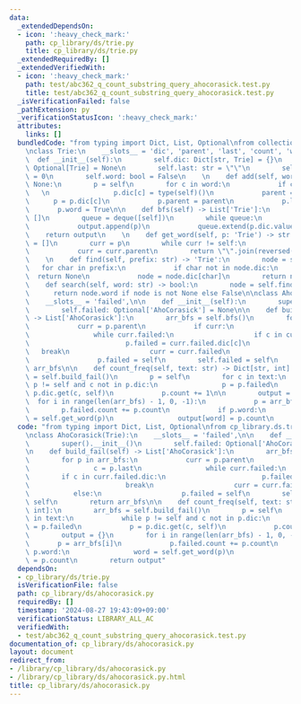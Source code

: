 ```yaml
---
data:
  _extendedDependsOn:
  - icon: ':heavy_check_mark:'
    path: cp_library/ds/trie.py
    title: cp_library/ds/trie.py
  _extendedRequiredBy: []
  _extendedVerifiedWith:
  - icon: ':heavy_check_mark:'
    path: test/abc362_q_count_substring_query_ahocorasick.test.py
    title: test/abc362_q_count_substring_query_ahocorasick.test.py
  _isVerificationFailed: false
  _pathExtension: py
  _verificationStatusIcon: ':heavy_check_mark:'
  attributes:
    links: []
  bundledCode: "from typing import Dict, List, Optional\nfrom collections import deque\n\
    \nclass Trie:\n    __slots__ = 'dic', 'parent', 'last', 'count', 'word'\n\n  \
    \  def __init__(self):\n        self.dic: Dict[str, Trie] = {}\n        self.parent:\
    \ Optional[Trie] = None\n        self.last: str = \"\"\n        self.count: int\
    \ = 0\n        self.word: bool = False\n    \n    def add(self, word: str) ->\
    \ None:\n        p = self\n        for c in word:\n            if c not in p.dic:\
    \   \n                p.dic[c] = type(self)()\n            parent = p\n      \
    \      p = p.dic[c]\n            p.parent = parent\n            p.last = c\n \
    \       p.word = True\n\n    def bfs(self) -> List['Trie']:\n        output =\
    \ []\n        queue = deque([self])\n        while queue:\n            p = queue.popleft()\n\
    \            output.append(p)\n            queue.extend(p.dic.values())\n    \
    \    return output\n    \n    def get_word(self, p: 'Trie') -> str:\n        output\
    \ = []\n        curr = p\n        while curr != self:\n            output.append(curr.last)\n\
    \            curr = curr.parent\n        return \"\".join(reversed(output))\n\
    \    \n    def find(self, prefix: str) -> 'Trie':\n        node = self\n     \
    \   for char in prefix:\n            if char not in node.dic:\n              \
    \  return None\n            node = node.dic[char]\n        return node\n    \n\
    \    def search(self, word: str) -> bool:\n        node = self.find(word)\n  \
    \      return node.word if node is not None else False\n\nclass AhoCorasick(Trie):\n\
    \    __slots__ = 'failed',\n\n    def __init__(self):\n        super().__init__()\n\
    \        self.failed: Optional['AhoCorasick'] = None\n\n    def build_fail(self)\
    \ -> List['AhoCorasick']:\n        arr_bfs = self.bfs()\n        for p in arr_bfs:\n\
    \            curr = p.parent\n            if curr:\n                c = p.last\n\
    \                while curr.failed:\n                    if c in curr.failed.dic:\n\
    \                        p.failed = curr.failed.dic[c]\n                     \
    \   break\n                    curr = curr.failed\n                else:\n   \
    \                 p.failed = self\n        self.failed = self\n        return\
    \ arr_bfs\n\n    def count_freq(self, text: str) -> Dict[str, int]:\n        arr_bfs\
    \ = self.build_fail()\n        p = self\n        for c in text:\n            while\
    \ p != self and c not in p.dic:\n                p = p.failed\n            p =\
    \ p.dic.get(c, self)\n            p.count += 1\n\n        output = {}\n      \
    \  for i in range(len(arr_bfs) - 1, 0, -1):\n            p = arr_bfs[i]\n    \
    \        p.failed.count += p.count\n            if p.word:\n                word\
    \ = self.get_word(p)\n                output[word] = p.count\n        return output\n"
  code: "from typing import Dict, List, Optional\nfrom cp_library.ds.trie import Trie\n\
    \nclass AhoCorasick(Trie):\n    __slots__ = 'failed',\n\n    def __init__(self):\n\
    \        super().__init__()\n        self.failed: Optional['AhoCorasick'] = None\n\
    \n    def build_fail(self) -> List['AhoCorasick']:\n        arr_bfs = self.bfs()\n\
    \        for p in arr_bfs:\n            curr = p.parent\n            if curr:\n\
    \                c = p.last\n                while curr.failed:\n            \
    \        if c in curr.failed.dic:\n                        p.failed = curr.failed.dic[c]\n\
    \                        break\n                    curr = curr.failed\n     \
    \           else:\n                    p.failed = self\n        self.failed =\
    \ self\n        return arr_bfs\n\n    def count_freq(self, text: str) -> Dict[str,\
    \ int]:\n        arr_bfs = self.build_fail()\n        p = self\n        for c\
    \ in text:\n            while p != self and c not in p.dic:\n                p\
    \ = p.failed\n            p = p.dic.get(c, self)\n            p.count += 1\n\n\
    \        output = {}\n        for i in range(len(arr_bfs) - 1, 0, -1):\n     \
    \       p = arr_bfs[i]\n            p.failed.count += p.count\n            if\
    \ p.word:\n                word = self.get_word(p)\n                output[word]\
    \ = p.count\n        return output"
  dependsOn:
  - cp_library/ds/trie.py
  isVerificationFile: false
  path: cp_library/ds/ahocorasick.py
  requiredBy: []
  timestamp: '2024-08-27 19:43:09+09:00'
  verificationStatus: LIBRARY_ALL_AC
  verifiedWith:
  - test/abc362_q_count_substring_query_ahocorasick.test.py
documentation_of: cp_library/ds/ahocorasick.py
layout: document
redirect_from:
- /library/cp_library/ds/ahocorasick.py
- /library/cp_library/ds/ahocorasick.py.html
title: cp_library/ds/ahocorasick.py
---
```

